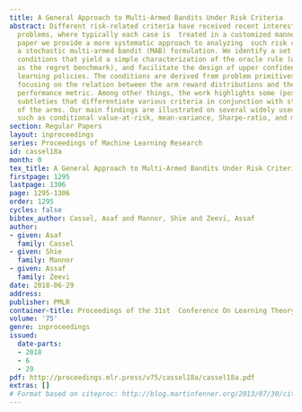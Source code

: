 ```yaml
---
title: A General Approach to Multi-Armed Bandits Under Risk Criteria
abstract: Different risk-related criteria have received recent interest in learning
  problems, where typically each case is  treated in a customized manner. In this
  paper we provide a more systematic approach to analyzing  such risk criteria within
  a stochastic multi-armed bandit (MAB) formulation. We identify a set of general
  conditions that yield a simple characterization of the oracle rule (which serves
  as the regret benchmark), and facilitate the design of upper confidence bound (UCB)
  learning policies. The conditions are derived from problem primitives, primarily
  focusing on the relation between the arm reward distributions and the (risk criteria)
  performance metric. Among other things, the work highlights some (possibly non-intuitive)
  subtleties that differentiate various criteria in conjunction with statistical properties
  of the arms. Our main findings are illustrated on several widely used objectives
  such as conditional value-at-risk, mean-variance, Sharpe-ratio, and more.
section: Regular Papers
layout: inproceedings
series: Proceedings of Machine Learning Research
id: cassel18a
month: 0
tex_title: A General Approach to Multi-Armed Bandits Under Risk Criteria
firstpage: 1295
lastpage: 1306
page: 1295-1306
order: 1295
cycles: false
bibtex_author: Cassel, Asaf and Mannor, Shie and Zeevi, Assaf
author:
- given: Asaf
  family: Cassel
- given: Shie
  family: Mannor
- given: Assaf
  family: Zeevi
date: 2018-06-29
address: 
publisher: PMLR
container-title: Proceedings of the 31st  Conference On Learning Theory
volume: '75'
genre: inproceedings
issued:
  date-parts:
  - 2018
  - 6
  - 29
pdf: http://proceedings.mlr.press/v75/cassel18a/cassel18a.pdf
extras: []
# Format based on citeproc: http://blog.martinfenner.org/2013/07/30/citeproc-yaml-for-bibliographies/
---
```

